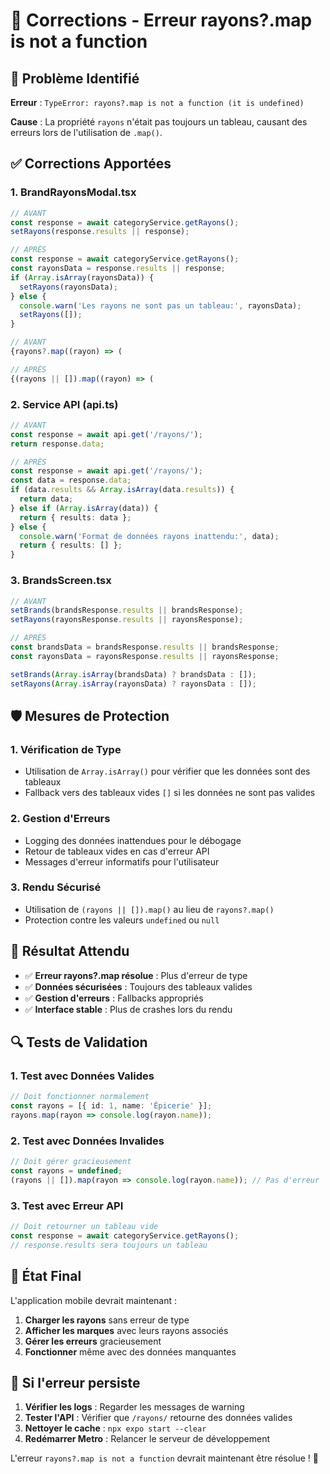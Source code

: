 # 🔧 Corrections - Erreur rayons?.map is not a function

## 🚨 Problème Identifié

**Erreur** : `TypeError: rayons?.map is not a function (it is undefined)`

**Cause** : La propriété `rayons` n'était pas toujours un tableau, causant des erreurs lors de l'utilisation de `.map()`.

## ✅ Corrections Apportées

### 1. **BrandRayonsModal.tsx**
```typescript
// AVANT
const response = await categoryService.getRayons();
setRayons(response.results || response);

// APRÈS
const response = await categoryService.getRayons();
const rayonsData = response.results || response;
if (Array.isArray(rayonsData)) {
  setRayons(rayonsData);
} else {
  console.warn('Les rayons ne sont pas un tableau:', rayonsData);
  setRayons([]);
}
```

```typescript
// AVANT
{rayons?.map((rayon) => (

// APRÈS
{(rayons || []).map((rayon) => (
```

### 2. **Service API (api.ts)**
```typescript
// AVANT
const response = await api.get('/rayons/');
return response.data;

// APRÈS
const response = await api.get('/rayons/');
const data = response.data;
if (data.results && Array.isArray(data.results)) {
  return data;
} else if (Array.isArray(data)) {
  return { results: data };
} else {
  console.warn('Format de données rayons inattendu:', data);
  return { results: [] };
}
```

### 3. **BrandsScreen.tsx**
```typescript
// AVANT
setBrands(brandsResponse.results || brandsResponse);
setRayons(rayonsResponse.results || rayonsResponse);

// APRÈS
const brandsData = brandsResponse.results || brandsResponse;
const rayonsData = rayonsResponse.results || rayonsResponse;

setBrands(Array.isArray(brandsData) ? brandsData : []);
setRayons(Array.isArray(rayonsData) ? rayonsData : []);
```

## 🛡️ Mesures de Protection

### 1. **Vérification de Type**
- Utilisation de `Array.isArray()` pour vérifier que les données sont des tableaux
- Fallback vers des tableaux vides `[]` si les données ne sont pas valides

### 2. **Gestion d'Erreurs**
- Logging des données inattendues pour le débogage
- Retour de tableaux vides en cas d'erreur API
- Messages d'erreur informatifs pour l'utilisateur

### 3. **Rendu Sécurisé**
- Utilisation de `(rayons || []).map()` au lieu de `rayons?.map()`
- Protection contre les valeurs `undefined` ou `null`

## 🎯 Résultat Attendu

- ✅ **Erreur rayons?.map résolue** : Plus d'erreur de type
- ✅ **Données sécurisées** : Toujours des tableaux valides
- ✅ **Gestion d'erreurs** : Fallbacks appropriés
- ✅ **Interface stable** : Plus de crashes lors du rendu

## 🔍 Tests de Validation

### 1. **Test avec Données Valides**
```typescript
// Doit fonctionner normalement
const rayons = [{ id: 1, name: 'Épicerie' }];
rayons.map(rayon => console.log(rayon.name));
```

### 2. **Test avec Données Invalides**
```typescript
// Doit gérer gracieusement
const rayons = undefined;
(rayons || []).map(rayon => console.log(rayon.name)); // Pas d'erreur
```

### 3. **Test avec Erreur API**
```typescript
// Doit retourner un tableau vide
const response = await categoryService.getRayons();
// response.results sera toujours un tableau
```

## 🚀 État Final

L'application mobile devrait maintenant :
1. **Charger les rayons** sans erreur de type
2. **Afficher les marques** avec leurs rayons associés
3. **Gérer les erreurs** gracieusement
4. **Fonctionner** même avec des données manquantes

## 🔧 Si l'erreur persiste

1. **Vérifier les logs** : Regarder les messages de warning
2. **Tester l'API** : Vérifier que `/rayons/` retourne des données valides
3. **Nettoyer le cache** : `npx expo start --clear`
4. **Redémarrer Metro** : Relancer le serveur de développement

L'erreur `rayons?.map is not a function` devrait maintenant être résolue ! 🎉
